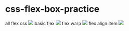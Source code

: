 # css-flex-box-practice
all flex css
<img src="https://i.gyazo.com/2c8166d486d05b0145c0670fdfdaea57.png">
basic flex
<img src="https://i.gyazo.com/a63ad41f085806a1ede1e6bf14a808d6.png">
flex warp
<img src="https://i.gyazo.com/a9d50d065fb917aa4aa73c74d88898d0.png">
flex align item
<img src="https://i.gyazo.com/3689cd609fe62558ede77d683ea38aaf.png">

